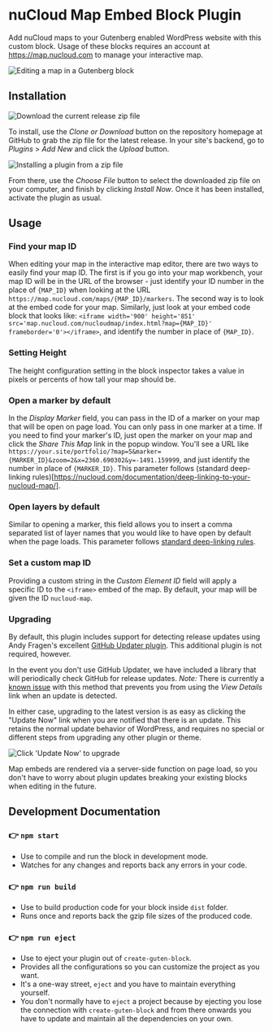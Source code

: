 # nuCloud Map Embed Block Plugin

Add nuCloud maps to your Gutenberg enabled WordPress website with this custom block. Usage of these blocks requires an account at https://map.nucloud.com to manage your interactive map.

![Editing a map in a Gutenberg block](https://i.imgur.com/uxbyr8m.png)

## Installation

![Download the current release zip file](https://i.imgur.com/zUy0nzM.jpg)

To install, use the *Clone or Download* button on the repository homepage at GitHub to grab the zip file for the latest release. In your site's backend, go to *Plugins* > *Add New* and click the *Upload* button.

![Installing a plugin from a zip file](https://i.imgur.com/rJ2KeAr.jpg)

From there, use the *Choose File* button to select the downloaded zip file on your computer, and finish by clicking *Install Now*. Once it has been installed, activate the plugin as usual.

## Usage

### Find your map ID

When editing your map in the interactive map editor, there are two ways to easily find your map ID. The first is if you go into your map workbench, your map ID will be in the URL of the browser - just identify your ID number in the place of `{MAP_ID}` when looking at the URL `https://map.nucloud.com/maps/{MAP_ID}/markers`. The second way is to look at the embed code for your map. Similarly, just look at your embed code block that looks like: `<iframe width='900' height='851' src='map.nucloud.com/nucloudmap/index.html?map={MAP_ID}' frameborder='0'></iframe>`, and identify the number in place of `{MAP_ID}`.

### Setting Height

The height configuration setting in the block inspector takes a value in pixels or percents of how tall your map should be.

### Open a marker by default

In the *Display Marker* field, you can pass in the ID of a marker on your map that will be open on page load. You can only pass in one marker at a time. If you need to find your marker's ID, just open the marker on your map and click the *Share This Map* link in the popup window. You'll see a URL like `https://your.site/portfolio/?map=5&marker={MARKER_ID}&zoom=2&x=2360.690302&y=-1491.159999`, and just identify the number in place of `{MARKER_ID}`. This parameter follows (standard deep-linking rules)[https://nucloud.com/documentation/deep-linking-to-your-nucloud-map/].

### Open layers by default

Similar to opening a marker, this field allows you to insert a comma separated list of layer names that you would like to have open by default when the page loads. This parameter follows [standard deep-linking rules](https://nucloud.com/documentation/deep-linking-to-your-nucloud-map/).

### Set a custom map ID

Providing a custom string in the *Custom Element ID* field will apply a specific ID to the `<iframe>` embed of the map. By default, your map will be given the ID `nucloud-map`.

### Upgrading

By default, this plugin includes support for detecting release updates using Andy Fragen's excellent [GitHub Updater plugin](https://github.com/afragen/github-updater). This additional plugin is not required, however.

In the event you don't use GitHub Updater, we have included a library that will periodically check GitHub for release updates. _Note:_ There is currently a [known issue](https://github.com/nuCloud/nucloud-block/issues/3) with this method that prevents you from using the *View Details* link when an update is detected.

In either case, upgrading to the latest version is as easy as clicking the "Update Now" link when you are notified that there is an update. This retains the normal update behavior of WordPress, and requires no special or different steps from upgrading any other plugin or theme.

![Click 'Update Now' to upgrade](https://i.imgur.com/kM2Gm2f.jpg)

Map embeds are rendered via a server-side function on page load, so you don't have to worry about plugin updates breaking your existing blocks when editing in the future.

## Development Documentation

### 👉  `npm start`
- Use to compile and run the block in development mode.
- Watches for any changes and reports back any errors in your code.

### 👉  `npm run build`
- Use to build production code for your block inside `dist` folder.
- Runs once and reports back the gzip file sizes of the produced code.

### 👉  `npm run eject`
- Use to eject your plugin out of `create-guten-block`.
- Provides all the configurations so you can customize the project as you want.
- It's a one-way street, `eject` and you have to maintain everything yourself.
- You don't normally have to `eject` a project because by ejecting you lose the connection with `create-guten-block` and from there onwards you have to update and maintain all the dependencies on your own.
